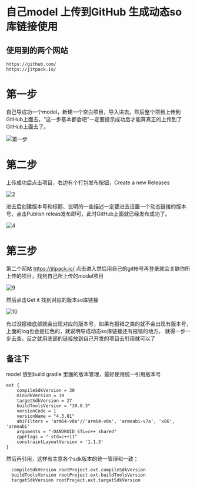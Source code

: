 # 自己model 上传到GitHub 生成动态so库链接使用

## 使用到的两个网站

```
https://github.com/
https://jitpack.io/
```

# 第一步

自己导成功一个model，新建一个空白项目，导入进去。然后整个项目上传到GitHub上面去，“这一步基本都会吧”一定要提示成功后才能算真正的上传到了GitHub上面去了。

![第一步](https://user-images.githubusercontent.com/13359093/217768949-1806d945-2849-4e69-b46d-5cddf3669a61.png)

# 第二步

上传成功后点击项目，右边有个打包发布按钮，Create a new Releases

![2](https://user-images.githubusercontent.com/13359093/217769483-88e62c93-f919-45f3-b529-79dff06c0b2a.png)

进去后创建版本号和标题、说明的一些描述一定要进去设置一个动态链接的版本号，点击Publish releas发布即可，此时GitHub上面就已经发布成功了。

![4](https://user-images.githubusercontent.com/13359093/217770269-fa6ab21a-4fce-48a9-87f1-1b7f8c24dca8.png)

# 第三步

第二个网站 https://jitpack.io/ 点击进入然后用自己的git帐号再登录就会关联你所上传的项目，找到自己所上传的model项目

![9](https://user-images.githubusercontent.com/13359093/217771600-0abb23ca-2613-4999-91c9-87553fbd46ad.png)

然后点击Get it 找到对应的版本so库链接

![10](https://user-images.githubusercontent.com/13359093/217772113-052c34ff-52e0-4ea1-af0b-0a2aa9cb4626.png)

有过没报错底部就会出现对应的版本号，如果有报错之类的就不会出现有版本号，上面的log也会是红色的，就说明导成动态so库链接还有报错的地方，
就得一步一步去查，反之就用底部的链接放到自己开发的项目去引用就可以了

## 备注下
model 放到build gradle 里面的版本管理，最好使用统一引用版本号

```
ext {
    compileSdkVersion = 30
    minSdkVersion = 19
    targetSdkVersion = 27
    buildToolsVersion = "30.0.3"
    versionCode = 1
    versionName = "4.3.81"
    abiFilters = 'arm64-v8a'//'arm64-v8a', 'armeabi-v7a', 'x86', 'armeabi'
    arguments = "-DANDROID_STL=c++_shared"
    cppFlags = "-std=c++11"
    constraintLayoutVersion = '1.1.3'
}

```

然后再引用，这样有主意各个sdk版本的统一管理和一致；

```
  compileSdkVersion rootProject.ext.compileSdkVersion
  buildToolsVersion rootProject.ext.buildToolsVersion
  targetSdkVersion rootProject.ext.targetSdkVersion
    
```
